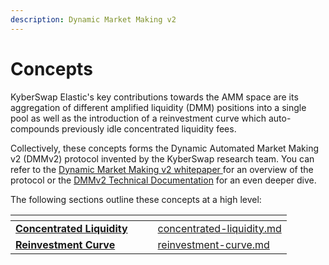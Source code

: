 ```yaml
---
description: Dynamic Market Making v2
---
```


# Concepts

KyberSwap Elastic's key contributions towards the AMM space are its aggregation of different amplified liquidity (DMM) positions into a single pool as well as the introduction of a reinvestment curve which auto-compounds previously idle concentrated liquidity fees.

Collectively, these concepts forms the Dynamic Automated Market Making v2 (DMMv2) protocol invented by the KyberSwap research team. You can refer to the [Dynamic Market Making v2 whitepaper ](../../../getting-started/whitepapers.md#kyberswap-elastic)for an overview of the protocol or the [DMMv2 Technical Documentation](https://docs.google.com/document/d/1F50RWQRRyaNxnW5RvKgw09fN2FofIVLVccijgcOt-Iw/edit#heading=h.i0grrivqtzgw) for an even deeper dive.

The following sections outline these concepts at a high level:

<table data-card-size="large" data-view="cards"><thead><tr><th></th><th data-hidden></th><th data-hidden></th><th data-hidden data-card-target data-type="content-ref"></th></tr></thead><tbody><tr><td><strong></strong><a href="concentrated-liquidity.md"><strong>Concentrated Liquidity</strong></a><strong></strong></td><td></td><td></td><td><a href="concentrated-liquidity.md">concentrated-liquidity.md</a></td></tr><tr><td><strong></strong><a href="reinvestment-curve.md"><strong>Reinvestment Curve</strong></a><strong></strong></td><td></td><td></td><td><a href="reinvestment-curve.md">reinvestment-curve.md</a></td></tr></tbody></table>
